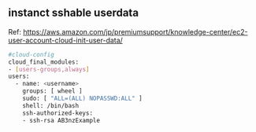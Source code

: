 ## instanct sshable userdata
Ref: https://aws.amazon.com/jp/premiumsupport/knowledge-center/ec2-user-account-cloud-init-user-data/

```bash
#cloud-config
cloud_final_modules:
- [users-groups,always]
users:
  - name: <username>
    groups: [ wheel ]
    sudo: [ "ALL=(ALL) NOPASSWD:ALL" ]
    shell: /bin/bash
    ssh-authorized-keys:
    - ssh-rsa AB3nzExample
```
